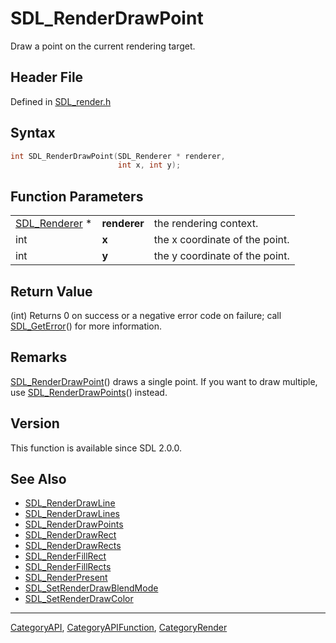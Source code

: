 # SDL_RenderDrawPoint

Draw a point on the current rendering target.

## Header File

Defined in [SDL_render.h](https://github.com/libsdl-org/SDL/blob/SDL2/include/SDL_render.h)

## Syntax

```c
int SDL_RenderDrawPoint(SDL_Renderer * renderer,
                        int x, int y);
```

## Function Parameters

|                                |              |                                |
| ------------------------------ | ------------ | ------------------------------ |
| [SDL_Renderer](SDL_Renderer) * | **renderer** | the rendering context.         |
| int                            | **x**        | the x coordinate of the point. |
| int                            | **y**        | the y coordinate of the point. |

## Return Value

(int) Returns 0 on success or a negative error code on failure; call
[SDL_GetError](SDL_GetError)() for more information.

## Remarks

[SDL_RenderDrawPoint](SDL_RenderDrawPoint)() draws a single point. If you
want to draw multiple, use [SDL_RenderDrawPoints](SDL_RenderDrawPoints)()
instead.

## Version

This function is available since SDL 2.0.0.

## See Also

- [SDL_RenderDrawLine](SDL_RenderDrawLine)
- [SDL_RenderDrawLines](SDL_RenderDrawLines)
- [SDL_RenderDrawPoints](SDL_RenderDrawPoints)
- [SDL_RenderDrawRect](SDL_RenderDrawRect)
- [SDL_RenderDrawRects](SDL_RenderDrawRects)
- [SDL_RenderFillRect](SDL_RenderFillRect)
- [SDL_RenderFillRects](SDL_RenderFillRects)
- [SDL_RenderPresent](SDL_RenderPresent)
- [SDL_SetRenderDrawBlendMode](SDL_SetRenderDrawBlendMode)
- [SDL_SetRenderDrawColor](SDL_SetRenderDrawColor)






----
[CategoryAPI](CategoryAPI), [CategoryAPIFunction](CategoryAPIFunction), [CategoryRender](CategoryRender)

